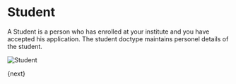 # Student

A Student is a person who has enrolled at your institute and you have accepted his application.
The student doctype maintains personel details of the student. 

<img class="screenshot" alt="Student" src="{{url_prefix}}/assets/img/student/student.png">

{next}